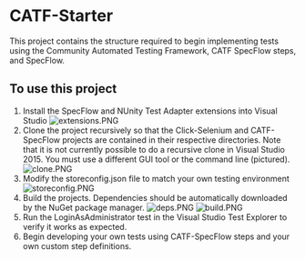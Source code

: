 ﻿# CATF-Starter

This project contains the structure required to begin implementing tests using the 
Community Automated Testing Framework, CATF SpecFlow steps, and SpecFlow.

## To use this project
1. Install the SpecFlow and NUnity Test Adapter extensions into Visual Studio
![extensions.PNG](https://bitbucket.org/repo/eqxK54/images/3477461670-extensions.PNG)
2. Clone the project recursively so that the Click-Selenium and CATF-SpecFlow projects are
contained in their respective directories. Note that it is not currently possible to do a recursive clone in Visual Studio 2015. You must use a different GUI tool or the command line (pictured).
![clone.PNG](https://bitbucket.org/repo/eqxK54/images/780714166-clone.PNG)
3. Modify the storeconfig.json file to match your own testing environment
![storeconfig.PNG](https://bitbucket.org/repo/eqxK54/images/1519441687-storeconfig.PNG)
4. Build the projects. Dependencies should be automatically downloaded by the NuGet
package manager.
![deps.PNG](https://bitbucket.org/repo/eqxK54/images/1644617939-deps.PNG)
![build.PNG](https://bitbucket.org/repo/eqxK54/images/1970223253-build.PNG)
5. Run the LoginAsAdministrator test in the Visual Studio Test Explorer to verify
it works as expected.
6. Begin developing your own tests using CATF-SpecFlow steps and your own custom 
step definitions.